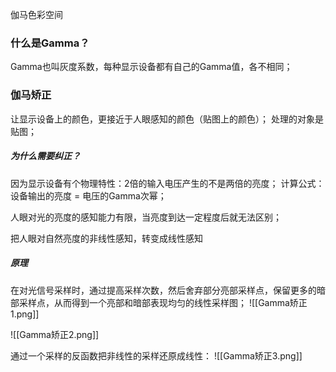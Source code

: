 伽马色彩空间

### 什么是Gamma？
Gamma也叫灰度系数，每种显示设备都有自己的Gamma值，各不相同；

### 伽马矫正
让显示设备上的颜色，更接近于人眼感知的颜色（贴图上的颜色）；
处理的对象是贴图；

##### 为什么需要纠正？
因为显示设备有个物理特性：2倍的输入电压产生的不是两倍的亮度；
计算公式：设备输出的亮度 = 电压的Gamma次幂；

人眼对光的亮度的感知能力有限，当亮度到达一定程度后就无法区别；



把人眼对自然亮度的非线性感知，转变成线性感知




##### 原理
在对光信号采样时，通过提高采样次数，然后舍弃部分亮部采样点，保留更多的暗部采样点，从而得到一个亮部和暗部表现均匀的线性采样图；
![[Gamma矫正1.png]]

![[Gamma矫正2.png]]

通过一个采样的反函数把非线性的采样还原成线性：
![[Gamma矫正3.png]]